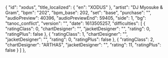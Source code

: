 {
      "id": "xodus",
      "title_localized": {
        "en": "XODUS"
      },
      "artist": "DJ Myosuke & Gram",
      "bpm": "202",
      "bpm_base": 202,
      "set": "base",
      "purchase": "",
      "audioPreview": 40396,
      "audioPreviewEnd": 59405,
      "side": 1,
      "bg": "tanoc_conflict",
      "version": "",
      "date": 1613505257,
      "difficulties": [
        {
          "ratingClass": 0,
          "chartDesigner": "",
          "jacketDesigner": "",
          "rating": 0,
          "ratingPlus": false
        },
        {
          "ratingClass": 1,
          "chartDesigner": "",
          "jacketDesigner": "",
          "rating": 0,
          "ratingPlus": false
        },
        {
          "ratingClass": 2,
          "chartDesigner": "ARTHAS",
          "jacketDesigner": "",
          "rating": 11,
          "ratingPlus": false
        }
      ]
    },